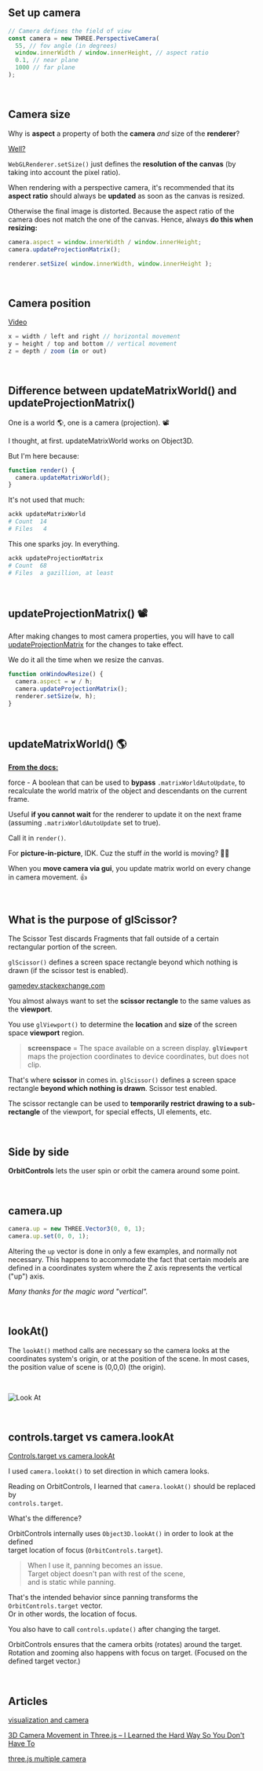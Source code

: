 ## Set up camera

```js
// Camera defines the field of view
const camera = new THREE.PerspectiveCamera(
  55, // fov angle (in degrees)
  window.innerWidth / window.innerHeight, // aspect ratio
  0.1, // near plane
  1000 // far plane
);
```

<br>

## Camera size

Why is **aspect** a property of both the **camera** *and* size of the **renderer**?

[Well?](https://discourse.threejs.org/t/why-is-aspect-a-property-of-the-camera-and-size-of-the-renderer/13870)

`WebGLRenderer.setSize()` just defines the **resolution of the canvas** (by taking into account the pixel ratio).

When rendering with a perspective camera, it's recommended that its **aspect ratio** should always be **updated** as soon as the canvas is resized.

Otherwise the final image is distorted. Because the aspect ratio of the camera does not match the one of the canvas. Hence, always **do this when resizing:**

```js
camera.aspect = window.innerWidth / window.innerHeight;
camera.updateProjectionMatrix();

renderer.setSize( window.innerWidth, window.innerHeight );
```

<br>

## Camera position

[Video](https://youtu.be/lSkC-EeStyQ)

```js
x = width / left and right // horizontal movement
y = height / top and bottom // vertical movement
z = depth / zoom (in or out)
```

<br>

## Difference between updateMatrixWorld() and updateProjectionMatrix()

One is a world 🌎, one is a camera (projection). 📽️

I thought, at first.  updateMatrixWorld works on Object3D.

But I'm here because: 

```js
function render() {
  camera.updateMatrixWorld();
}
```

It's not used that much:

```bash
ackk updateMatrixWorld
# Count  14
# Files   4
```

This one sparks joy. In everything.

```bash
ackk updateProjectionMatrix
# Count  68
# Files  a gazillion, at least
```

<br>

## updateProjectionMatrix() 📽️

After making changes to most camera properties, you will have to call [updateProjectionMatrix](http://127.0.0.1:5501/docs/#api/en/cameras/PerspectiveCamera.updateProjectionMatrix) for the changes to take effect.

We do it all the time when we resize the canvas.

```js
function onWindowResize() {
  camera.aspect = w / h;
  camera.updateProjectionMatrix();
  renderer.setSize(w, h);
}
```

<br>

## updateMatrixWorld() 🌎

**[From the docs:](https://threejs.org/docs/#api/en/core/Object3D)**

force - A boolean that can be used to **bypass** `.matrixWorldAutoUpdate`, to recalculate the world matrix of the object and descendants on the current frame.

Useful **if you cannot wait** for the renderer to update it on the next frame (assuming `.matrixWorldAutoUpdate` set to true).

Call it in `render()`.

For **picture-in-picture**, IDK. Cuz the stuff *in* the world is moving? 🤷‍♀️

When you **move camera via gui**, you update matrix world on every change in camera movement. 👍

<br>

## What is the purpose of glScissor?

The Scissor Test discards Fragments that fall outside of a certain rectangular portion of the screen.

`glScissor()` defines a screen space rectangle beyond which nothing is drawn (if the scissor test is enabled).

[gamedev.stackexchange.com](https://gamedev.stackexchange.com/questions/40704/what-is-the-purpose-of-glscissor)

You almost always want to set the **scissor rectangle** to the same values as the **viewport**.

You use `glViewport()` to determine the **location** and **size** of the screen space **viewport** region.

> **screenspace** = The space available on a screen display.
> **`glViewport`** maps the projection coordinates to device coordinates, but does not clip.

That's where **scissor** in comes in. `glScissor()` defines a screen space rectangle **beyond which nothing is drawn**. Scissor test enabled.

The scissor rectangle can be used to **temporarily restrict drawing to a sub-rectangle** of the viewport, for special effects, UI elements, etc.

<br>

## Side by side

**OrbitControls** lets the user spin or orbit the camera around some point.

<br>

## camera.up

```js
camera.up = new THREE.Vector3(0, 0, 1);
camera.up.set(0, 0, 1);
```

Altering the `up` vector is done in only a few examples, and normally not necessary. This happens to accommodate the fact that certain models are defined in a coordinates system where the Z axis represents the vertical ("up") axis.

*Many thanks for the magic word "vertical".*

<br>

## lookAt()

The `lookAt()` method calls are necessary so the camera looks at the coordinates system's origin, or at the position of the scene. In most cases, the position value of scene is (0,0,0) (the origin).

<br><!-- http://tanrobby.github.io/note/opengl/gluLookAt.jpg -->

![Look At](../img/gluLookAt.jpg)

<br>

## controls.target vs camera.lookAt

[Controls.target vs camera.lookAt](https://discourse.threejs.org/t/controls-target-vs-camera-lookat/5086/6)

I used `camera.lookAt()` to set direction in which camera looks.

Reading on OrbitControls, I learned that `camera.lookAt()` should be replaced by<br>
`controls.target`.

What's the difference?

OrbitControls internally uses `Object3D.lookAt()` in order to look at the defined<br>
target location of focus (`OrbitControls.target`).

> When I use it, panning becomes an issue.<br>
> Target object doesn't pan with rest of the scene,<br>
> and is static while panning.<br>

That's the intended behavior since panning transforms the `OrbitControls.target` vector.<br>
Or in other words, the location of focus.

You also have to call `controls.update()` after changing the target.

OrbitControls ensures that the camera orbits (rotates) around the target.<br>
Rotation and zooming also happens with focus on target. (Focused on the defined target vector.)

<br>

## Articles

[visualization and camera](https://observablehq.com/@grantcuster/understanding-scale-and-the-three-js-perspective-camera)

[3D Camera Movement in Three.js – I Learned the Hard Way So You Don't Have To](https://blogs.perficient.com/2020/05/21/3d-camera-movement-in-three-js-i-learned-the-hard-way-so-you-dont-have-to/)


[three.js multiple camera](https://www.google.com/search?q=three.js+multiple+camera&oq=three.js+multiple+camera&aqs=chrome..69i57j0i22i30l2.2131j0j7&sourceid=chrome&ie=UTF-8)
